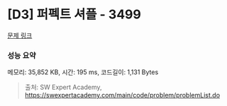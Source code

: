# [D3] 퍼펙트 셔플 - 3499 

[문제 링크](https://swexpertacademy.com/main/code/problem/problemDetail.do?contestProbId=AWGsRbk6AQIDFAVW) 

### 성능 요약

메모리: 35,852 KB, 시간: 195 ms, 코드길이: 1,131 Bytes



> 출처: SW Expert Academy, https://swexpertacademy.com/main/code/problem/problemList.do